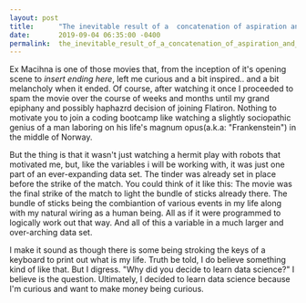 ```yaml
---
layout: post
title:      "The inevitable result of a  concatenation of aspiration and programming"
date:       2019-09-04 06:35:00 -0400
permalink:  the_inevitable_result_of_a_concatenation_of_aspiration_and_programming
---
```



Ex Macihna is one of those movies that, from the inception of it's opening scene to *insert ending here*, left me curious and a bit inspired.. and a bit melancholy when it ended. Of course, after watching it once I proceeded to spam the movie over the course of weeks and months until my grand epiphany and possibly haphazrd decision of joining Flatiron. Nothing to motivate you to join a coding bootcamp like watching a slightly sociopathic genius of a man laboring on his life's magnum opus(a.k.a: "Frankenstein") in the middle of Norway.

But the thing is that it wasn't just watching a hermit play with robots that motivated me, but, like the variables i will be working with, it was just one part of an ever-expanding data set. The tinder was already set in place before the strike of the match. You could think of it like this: The movie was the final strike of the match to light the bundle of sticks already there. The bundle of sticks being the combiantion of various events in my life along with my natural wiring as a human being. All as if it were programmed to logically work out that way. And all of this a variable in a much larger and over-arching data set.

I make it sound as though there is some being stroking the keys of a keyboard to print out what is my life. Truth be told, I do believe something kind of like that. But I digress. "Why did you decide to learn data science?" I believe is the question. Ultimately, I decided to learn data science because I'm curious and want to make money being curious.


